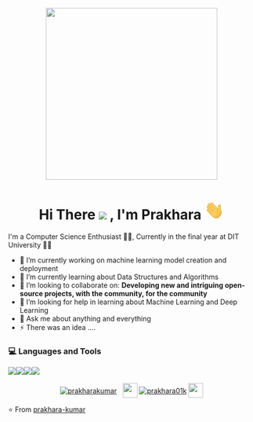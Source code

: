 <p align="Center" ><img src="https://camo.githubusercontent.com/3b7c592ede97b6138ffd4b1cc1541c2f3b11fd39/687474703a2f2f33312e6d656469612e74756d626c722e636f6d2f31376665613932306666333665663466356238373764353231366137616164392f74756d626c725f6d6f39786a65387a5a34317163626975666f315f313238302e676966" height="350px" width ="350px"></p>


<h1 align="Center">  Hi There <img src="https://media.giphy.com/media/WUlplcMpOCEmTGBtBW/giphy.gif" width="40px"> , I'm Prakhara <img src="https://raw.githubusercontent.com/ABSphreak/ABSphreak/master/gifs/Hi.gif" width="40px" /> </h1>



I'm a Computer Science Enthusiast  👨‍💻, Currently in the final year at DIT University 👨‍🎓

- 🔭 I’m currently working on machine learning model creation and deployment  
- 🌱 I’m currently learning about Data Structures and Algorithms 
- 👯 I’m looking to collaborate on: **Developing new and intriguing open-source projects, with the community, for the community**
- 🤔 I’m looking for help in learning about Machine Learning and Deep Learning
- 💬 Ask me about anything and everything 
- ⚡ There was an idea ....


<div>
  <h3> 💻 Languages and Tools </h3>
  <p>
   <img src="https://i.giphy.com/media/LMt9638dO8dftAjtco/200.webp"   width="50"><img src="https://i.giphy.com/media/IdyAQJVN2kVPNUrojM/200.webp" width="50"><img src="https://media.giphy.com/media/SU2ic3wTfuC6JhD1lA/giphy.gif" width="50"><img src="https://media.giphy.com/media/kH1DBkPNyZPOk0BxrM/giphy.gif" width="100">
  <p>
</div> 


<p align="center">
<a href="https://www.kaggle.com/prakharakumar" target="_blank"><img align="center" src="https://cdn.jsdelivr.net/npm/simple-icons@3.1.0/icons/kaggle.svg" alt="prakharakumar" height="30" width="30" /></a>&nbsp;&nbsp;
<a href="https://www.linkedin.com/in/prakhara-kumar-651887193/" alt="Linkedin"><img align="center" src="https://github.com/nitish-awasthi/nitish-awasthi/blob/master/174857.png" height="30" width="30"></a>
<a href="https://www.instagram.com/prakhara01k/" alt="Facebook"><img align="center" src="https://github.com/nitish-awasthi/nitish-awasthi/blob/master/instagram-logo-png-transparent-background-hd-3.png"  alt="prakhara01k" height="30" width="30"></a>
<a href="mailto:kumarprakhara01@gmail.com" alt="Contact me"><img align="center" src="https://github.com/nitish-awasthi/nitish-awasthi/blob/master/gmail-512.webp" height="30" width="30"></a> 

</a>
</p>


⭐️ From [prakhara-kumar](https://github.com/prakhara-kumar)

